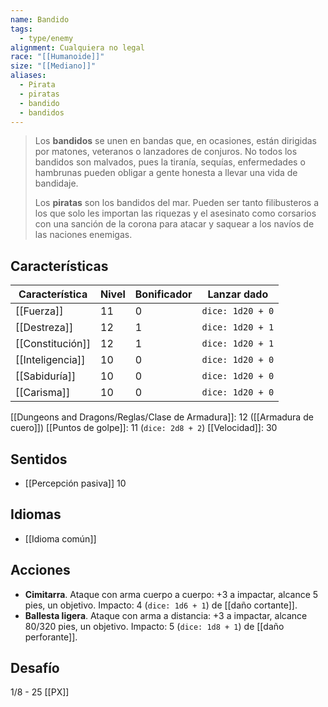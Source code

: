 ```yaml
---
name: Bandido
tags:
  - type/enemy
alignment: Cualquiera no legal
race: "[[Humanoide]]"
size: "[[Mediano]]"
aliases:
  - Pirata
  - piratas
  - bandido
  - bandidos
---
```

> Los **bandidos** se unen en bandas que, en ocasiones, están dirigidas por matones, veteranos o lanzadores de conjuros. No todos los bandidos son malvados, pues la tiranía, sequías, enfermedades o hambrunas pueden obligar a gente honesta a llevar una vida de bandidaje. 
> 
> Los **piratas** son los bandidos del mar. Pueden ser tanto filibusteros a los que solo les importan las riquezas y el asesinato como corsarios con una sanción de la corona para atacar y saquear a los navíos de las naciones enemigas.
## Características
| Característica | Nivel | Bonificador | Lanzar dado |
| ---- | ---- | ---- | ---- |
| [[Fuerza]] | 11 | 0 | `dice: 1d20 + 0` |
| [[Destreza]] | 12 | 1 | `dice: 1d20 + 1` |
| [[Constitución]] | 12 | 1 | `dice: 1d20 + 1` |
| [[Inteligencia]] | 10 | 0 | `dice: 1d20 + 0` |
| [[Sabiduría]] | 10 | 0 | `dice: 1d20 + 0` |
| [[Carisma]] | 10 | 0 | `dice: 1d20 + 0` |

[[Dungeons and Dragons/Reglas/Clase de Armadura]]: 12 ([[Armadura de cuero]])
[[Puntos de golpe]]: 11 (`dice: 2d8 + 2`)
[[Velocidad]]: 30
## Sentidos
- [[Percepción pasiva]] 10

## Idiomas
- [[Idioma común]]

## Acciones
- **Cimitarra**. Ataque con arma cuerpo a cuerpo: +3 a impactar, alcance 5 pies, un objetivo. Impacto: 4 (`dice: 1d6 + 1`) de [[daño cortante]].
- **Ballesta ligera**. Ataque con arma a distancia: +3 a impactar, alcance 80/320 pies, un objetivo. Impacto: 5 (`dice: 1d8 + 1`) de [[daño perforante]].
## Desafío
1/8 - 25 [[PX]]
